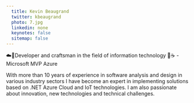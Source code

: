 ```yaml
---
  title: Kevin Beaugrand
  twitter: kbeaugrand
  photo: 7.jpg
  linkedin: none
  keynotes: false
  sitemap: false
---
```

☁️🤖Developer and craftsman in the field of information technology 🚀☕️ - Microsoft MVP Azure

With more than 10 years of experience in software analysis and design in various industry sectors I have become an expert in implementing solutions based on .NET Azure Cloud and IoT technologies.
I am also passionate about innovation, new technologies and technical challenges.
